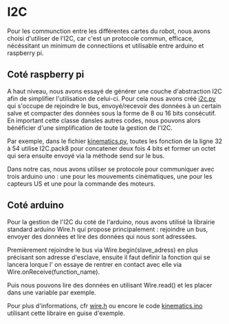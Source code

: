 # I2C

Pour les communction entre les différentes cartes du robot, nous avons choisi
d'utiliser de l'I2C, car c'est un protocole commun, efficace, nécéssitant un
minimum de connectiions et utilisable entre arduino et raspberry pi.

## Coté raspberry pi

A haut niveau, nous avons essayé de générer une couche d'abstraction I2C afin
de simplifier l'utilisation de celui-ci. Pour cela nous avons créé [i2c.py](https://github.com/Ecam-Eurobot-2017/main/blob/master/code/raspberrypi/i2c.py) qui s'occupe de rejoindre le bus, envoyé/recevoir des données à un certain
salve et compacter des données sous la forme de 8 ou 16 bits consécutif.
En important cette classe dansles autres codes, nous pouvons alors bénéficier
d'une simplification de toute la gestion de l'I2C.

Par exemple, dans le fichier [kinematics.py](https://github.com/Ecam-Eurobot-2017/main/blob/master/code/raspberrypi/kinematics.py), toutes les fonction de la ligne 32 à 54 utilise I2C.pack8 pour concatener deux
fois 4 bits et former un octet qui sera ensuite envoyé via la méthode send sur
le bus.  

Dans notre cas, nous avons utiliser se protocole pour communiquer avec trois
arduino uno : une pour les mouvements cinématiques, une pour les capteurs US et
une pour la commande des moteurs.

## Coté arduino

Pour la gestion de l'I2C du coté de l'arduino, nous avons utilisé la librairie
standard arduino Wire.h qui propose principalement : rejoindre un bus, envoyer
des données et lire des données qui nous sont adressées.

Premièrement rejoindre le bus via Wire.begin(slave_adress) en plus précisant son
adresse d'esclave, ensuite il faut definir la fonction qui se lancera lorque l'
on essaye de rentrer en contact avec elle via Wire.onReceive(function_name).

Puis nous pouvons lire des données en utilisant Wire.read() et les placer dans
une variable par exemple.

Pour plus d'informations, cfr [wire.h](https://www.arduino.cc/en/reference/wire) ou encore le code   [kinematics.ino](https://github.com/Ecam-Eurobot-2017/main/blob/master/code/arduino/kinematics/kinematics.ino) utilisant cette libraire en guise d'exemple.
